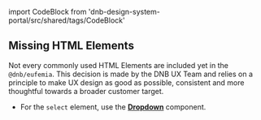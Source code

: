 import CodeBlock from 'dnb-design-system-portal/src/shared/tags/CodeBlock'

## Missing HTML Elements

Not every commonly used HTML Elements are included yet in the `@dnb/eufemia`. This decision is made by the DNB UX Team and relies on a principle to make UX design as good as possible, consistent and more thoughtful towards a broader customer target.

- For the `select` element, use the [**Dropdown**](/uilib/components/dropdown) component.
